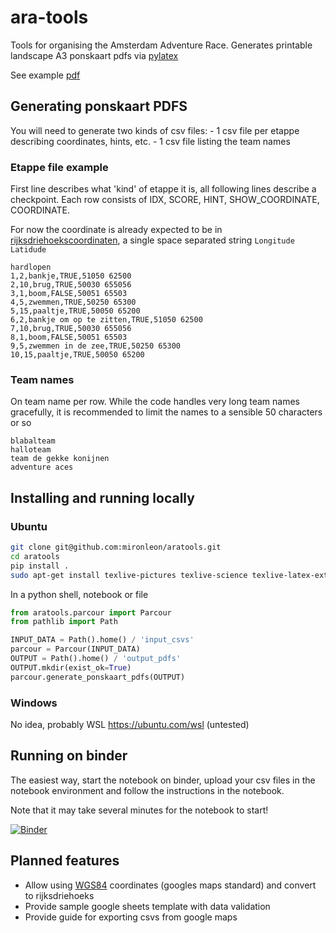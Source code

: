 # ara-tools

Tools for organising the Amsterdam Adventure Race. Generates printable landscape A3 ponskaart pdfs via [pylatex](https://github.com/JelteF/PyLaTeX)

See example [pdf](tests/example_data/pdfs/Etappe_1.pdf)

## Generating ponskaart PDFS

You will need to generate two kinds of csv files:
    - 1 csv file per etappe describing coordinates, hints, etc.
    - 1 csv file listing the team names

### Etappe file example

First line describes what 'kind' of etappe it is, all following lines describe a checkpoint. Each row consists of IDX, SCORE, HINT, SHOW_COORDINATE, COORDINATE.

For now the coordinate is already expected to be in [rijksdriehoekscoordinaten](https://nl.wikipedia.org/wiki/Rijksdriehoeksco%C3%B6rdinaten), a single space separated string `Longitude Latidude`

```csv
hardlopen
1,2,bankje,TRUE,51050 62500
2,10,brug,TRUE,50030 655056
3,1,boom,FALSE,50051 65503
4,5,zwemmen,TRUE,50250 65300
5,15,paaltje,TRUE,50050 65200
6,2,bankje om op te zitten,TRUE,51050 62500
7,10,brug,TRUE,50030 655056
8,1,boom,FALSE,50051 65503
9,5,zwemmen in de zee,TRUE,50250 65300
10,15,paaltje,TRUE,50050 65200
```

### Team names

On team name per row. While the code handles very long team names gracefully, it is recommended to limit the names to a sensible 50 characters or so

```csv
blabalteam
halloteam
team de gekke konijnen
adventure aces
```

## Installing and running locally

### Ubuntu

```bash
git clone git@github.com:mironleon/aratools.git
cd aratools
pip install .
sudo apt-get install texlive-pictures texlive-science texlive-latex-extra latexmk
```

In a python shell, notebook or file

```python
from aratools.parcour import Parcour
from pathlib import Path

INPUT_DATA = Path().home() / 'input_csvs'
parcour = Parcour(INPUT_DATA)
OUTPUT = Path().home() / 'output_pdfs'
OUTPUT.mkdir(exist_ok=True)
parcour.generate_ponskaart_pdfs(OUTPUT)
```

### Windows

No idea, probably WSL <https://ubuntu.com/wsl> (untested)

## Running on binder

The easiest way, start the notebook on binder, upload your csv files in the notebook environment and follow the instructions in the notebook.

Note that it may take several minutes for the notebook to start!

[![Binder](https://mybinder.org/badge_logo.svg)](https://mybinder.org/v2/gh/mironleon/aratools/main?urlpath=tree)

## Planned features

- Allow using [WGS84](https://wiki.gis.com/wiki/index.php/WGS84) coordinates (googles maps standard) and convert to rijksdriehoeks
- Provide sample google sheets template with data validation
- Provide guide for exporting csvs from google maps
